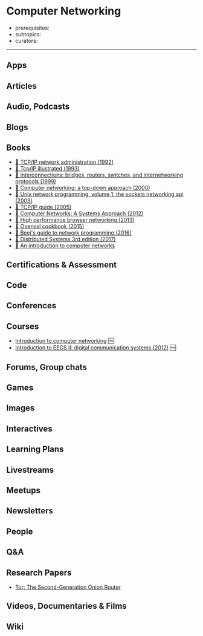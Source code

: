 # Computer Networking

- prerequisites:
- subtopics:
- curators:

------

## Apps

## Articles

## Audio, Podcasts

## Blogs

## Books
- [📕 TCP/IP network administration (1992)](http://www.goodreads.com/book/show/688363.TCP_IP_Network_Administration)
- [📕 Tcp/IP illustrated (1993)](http://www.goodreads.com/book/show/505560.The_Protocols)
- [📕 Interconnections: bridges, routers, switches, and internetworking protocols (1999)](http://www.goodreads.com/book/show/320321.Interconnections)
- [📕 Computer networking: a top-down approach (2000)](http://www.goodreads.com/book/show/83847.Computer_Networking)
- [📕 Unix network programming, volume 1: the sockets networking api (2003)](http://www.goodreads.com/book/show/239240.UNIX_Network_Programming_Volume_1)
- [📕 TCP/IP guide (2005)](http://www.goodreads.com/book/show/505564.The_TCP_IP_Guide)
- [📖 Computer Networks: A Systems Approach (2012)](https://book.systemsapproach.org/)
- [📖 High performance browser networking (2013)](https://hpbn.co/)
- [📖 Openssl cookbook (2015)](https://www.feistyduck.com/library/openssl%2dcookbook/online/)
- [📖 Beej's guide to network programming (2016)](http://beej.us/guide/bgnet/)
- [📖 Distributed Systems 3rd edition (2017)](https://www.distributed-systems.net/index.php/books/distributed-systems-3rd-edition-2017/)
- [📖 An introduction to computer networks](http://intronetworks.cs.luc.edu/current/html/)


## Certifications & Assessment

## Code

## Conferences

## Courses

- [Introduction to computer networking](https://lagunita.stanford.edu/courses/Engineering/Networking-SP/SelfPaced/about) 🆓
- [Introduction to EECS II: digital communication systems (2012)](https://ocw.mit.edu/courses/electrical-engineering-and-computer-science/6-02-introduction-to-eecs-ii-digital-communication-systems-fall-2012/index.htm) 🆓

## Forums, Group chats

## Games

## Images

## Interactives

## Learning Plans

## Livestreams

## Meetups

## Newsletters

## People

## Q&A

## Research Papers

- [Tor: The Second-Generation Onion Router](https://svn.torproject.org/svn/projects/design-paper/tor-design.pdf)

## Videos, Documentaries & Films

## Wiki
